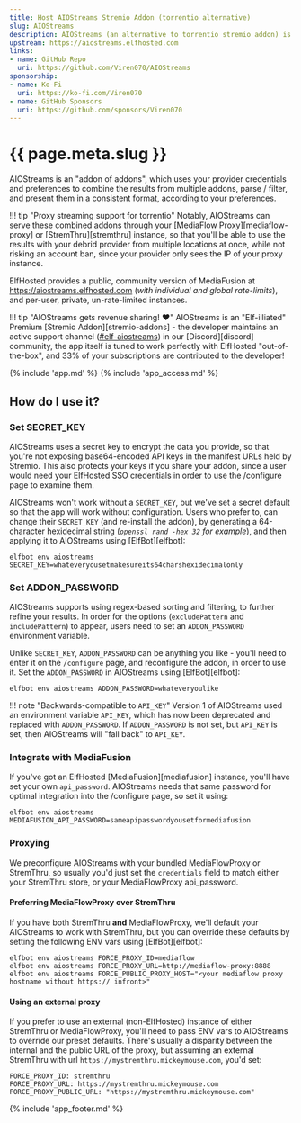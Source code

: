 ```yaml
---
title: Host AIOStreams Stremio Addon (torrentio alternative)
slug: AIOStreams
description: AIOStreams (an alternative to torrentio stremio addon) is a popular Stremio Addon which combines the results of other addons, to produce a sorted, parsed, and deduplicated list of results, which can optionally be proxy-streamed using MediaFlow Proxy
upstream: https://aiostreams.elfhosted.com
links:
- name: GitHub Repo
  uri: https://github.com/Viren070/AIOStreams
sponsorship: 
- name: Ko-Fi
  uri: https://ko-fi.com/Viren070
- name: GitHub Sponsors
  uri: https://github.com/sponsors/Viren070
---
```


# {{ page.meta.slug }}

AIOStreams is an "addon of addons", which uses your provider credentials and preferences to combine the results from multiple addons, parse / filter, and present them in a consistent format, according to your preferences.

!!! tip "Proxy streaming support for torrentio"
    Notably, AIOStreams can serve these combined addons through your [MediaFlow Proxy][mediaflow-proxy] or [StremThru][stremthru] instance, so that you'll be able to use the results with your debrid provider from multiple locations at once, while not risking an account ban, since your provider only sees the IP of your proxy instance.

ElfHosted provides a public, community version of MediaFusion at https://aiostreams.elfhosted.com (*with individual and global rate-limits*), and per-user, private, un-rate-limited instances.

!!! tip "AIOStreams gets revenue sharing! :heart:"
    AIOStreams is an "Elf-illiated" Premium [Stremio Addon][stremio-addons] - the developer maintains an active support channel ([#elf-aiostreams](https://discord.com/channels/396055506072109067/1329435155407831070)) in our [Discord][discord] community, the app itself is tuned to work perfectly with ElfHosted "out-of-the-box", and 33% of your subscriptions are contributed to the developer!

{% include 'app.md' %}
{% include 'app_access.md' %}

## How do I use it?

### Set SECRET_KEY

AIOStreams uses a secret key to encrypt the data you provide, so that you're not exposing base64-encoded API keys in the manifest URLs held by Stremio. This also protects your keys if you share your addon, since a user would need your ElfHosted SSO credentials in order to use the /configure page to examine them.

AIOStreams won't work without a `SECRET_KEY`, but we've set a secret default so that the app will work without configuration. Users who prefer to, can change their `SECRET_KEY` (and re-install the addon), by generating a 64-character hexidecimal string (*`openssl rand -hex 32` for example*), and then applying it to AIOStreams using [ElfBot][elfbot]:

```
elfbot env aiostreams SECRET_KEY=whateveryousetmakesureits64charshexidecimalonly
```

### Set ADDON_PASSWORD

AIOStreams supports using regex-based sorting and filtering, to further refine your results. In order for the options (`excludePattern` and `includePattern`) to appear, users need to set an `ADDON_PASSWORD` environment variable.

Unlike `SECRET_KEY`, `ADDON_PASSWORD` can be anything you like - you'll need to enter it on the `/configure` page, and reconfigure the addon, in order to use it. Set the `ADDON_PASSWORD` in AIOStreams using [ElfBot][elfbot]:

```
elfbot env aiostreams ADDON_PASSWORD=whateveryoulike
```

!!! note "Backwards-compatible to `API_KEY`"
    Version 1 of AIOStreams used an environment variable `API_KEY`, which has now been deprecated and replaced with `ADDON_PASSWORD`. If `ADDON_PASSWORD` is not set, but `API_KEY` is set, then AIOStreams will "fall back" to `API_KEY`.

### Integrate with MediaFusion

If you've got an ElfHosted [MediaFusion][mediafusion] instance, you'll have set your own `api_password`. AIOStreams needs that same password for optimal integration into the /configure page, so set it using:

```
elfbot env aiostreams MEDIAFUSION_API_PASSWORD=sameapipasswordyousetformediafusion
```

### Proxying

We preconfigure AIOStreams with your bundled MediaFlowProxy or StremThru, so usually you'd just set the `credentials` field to match either your StremThru store, or your MediaFlowProxy api_password.

#### Preferring MediaFlowProxy over StremThru

If you have both StremThru **and** MediaFlowProxy, we'll default your AIOStreams to work with StremThru, but you can override these defaults by setting the following ENV vars using [ElfBot][elfbot]:

```
elfbot env aiostreams FORCE_PROXY_ID=mediaflow
elfbot env aiostreams FORCE_PROXY_URL=http://mediaflow-proxy:8888
elfbot env aiostreams FORCE_PUBLIC_PROXY_HOST="<your mediaflow proxy hostname without https:// infront>"
```

#### Using an external proxy

If you prefer to use an external (non-ElfHosted) instance of either StremThru or MediaFlowProxy, you'll need to pass ENV vars to AIOStreams to override our preset defaults. There's usually a disparity between the internal and the public URL of the proxy, but assuming an external StremThru with url `https://mystremthru.mickeymouse.com`, you'd set:

```
FORCE_PROXY_ID: stremthru
FORCE_PROXY_URL: https://mystremthru.mickeymouse.com
FORCE_PROXY_PUBLIC_URL: "https://mystremthru.mickeymouse.com"
```

{% include 'app_footer.md' %}